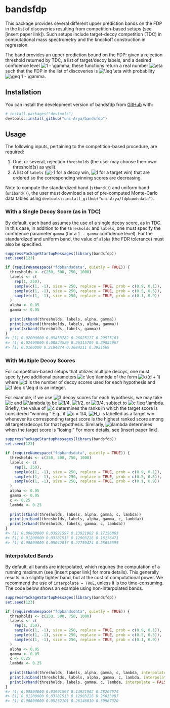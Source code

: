 
<!-- README.md is generated from README.Rmd. Please edit that file -->

# bandsfdp

<!-- badges: start -->
<!-- badges: end -->

This package provides several different upper prediction bands on the
FDP in the list of discoveries resulting from competition-based setups
(see \[insert paper link\]). Such setups include target-decoy
competition (TDC) in computational mass spectrometry and the knockoff
construction in regression.

The band provides an upper prediction bound on the FDP: given a
rejection threshold returned by TDC, a list of target/decoy labels, and
a desired confidence level
![1 - \gamma](https://latex.codecogs.com/png.image?%5Cdpi%7B110%7D&space;%5Cbg_white&space;1%20-%20%5Cgamma "1 - \gamma"),
these functions return a real number
![\eta](https://latex.codecogs.com/png.image?%5Cdpi%7B110%7D&space;%5Cbg_white&space;%5Ceta "\eta")
such that the FDP in the list of discoveries is
![\leq \eta](https://latex.codecogs.com/png.image?%5Cdpi%7B110%7D&space;%5Cbg_white&space;%5Cleq%20%5Ceta "\leq \eta")
with probability
![\geq 1 - \gamma](https://latex.codecogs.com/png.image?%5Cdpi%7B110%7D&space;%5Cbg_white&space;%5Cgeq%201%20-%20%5Cgamma "\geq 1 - \gamma").

## Installation

You can install the development version of bandsfdp from
[GitHub](https://github.com/) with:

``` r
# install.packages("devtools")
devtools::install_github("uni-Arya/bandsfdp")
```

## Usage

The following inputs, pertaining to the competition-based procedure, are
required:

1.  One, or several, rejection `thresholds` (the user may choose their
    own threshold(s) as well).
2.  A list of `labels`
    (![-1](https://latex.codecogs.com/png.image?%5Cdpi%7B110%7D&space;%5Cbg_white&space;-1 "-1")
    for a decoy win,
    ![1](https://latex.codecogs.com/png.image?%5Cdpi%7B110%7D&space;%5Cbg_white&space;1 "1")
    for a target win) that are ordered so the corresponding winning
    scores are decreasing.

Note to compute the standardized band (`stband()`) and uniform band
(`uniband()`), the user must download a set of pre-computed Monte-Carlo
data tables using `devtools::install_github("uni-Arya/fdpbandsdata")`.

### With a Single Decoy Score (as in TDC)

By default, each band assumes the use of a single decoy score, as in
TDC. In this case, in addition to the `thresholds` and `labels`, one
must specify the confidence parameter `gamma` (for a `1 - gamma`
confidence level). For the standardized and uniform band, the value of
`alpha` (the FDR tolerance) must also be specified.

``` r
suppressPackageStartupMessages(library(bandsfdp))
set.seed(123)

if (requireNamespace("fdpbandsdata", quietly = TRUE)) {
  thresholds <- c(250, 500, 750, 1000)
  labels <- c(
    rep(1, 250),
    sample(c(1, -1), size = 250, replace = TRUE, prob = c(0.9, 0.1)),
    sample(c(1, -1), size = 250, replace = TRUE, prob = c(0.5, 0.5)),
    sample(c(1, -1), size = 250, replace = TRUE, prob = c(0.1, 0.9))
  )
  alpha <- 0.05
  gamma <- 0.05
  
  print(stband(thresholds, labels, alpha, gamma))
  print(uniband(thresholds, labels, alpha, gamma))
  print(krband(thresholds, labels, gamma))
}
#> [1] 0.02000000 0.09453782 0.26825127 0.29575163
#> [1] 0.02400000 0.08823529 0.26315789 0.29084967
#> [1] 0.0160000 0.2184874 0.3684211 0.3921569
```

### With Multiple Decoy Scores

For competition-based setups that utilizes multiple decoys, one must
specify two additional parameters
![c \leq \lambda](https://latex.codecogs.com/png.image?%5Cdpi%7B110%7D&space;%5Cbg_white&space;c%20%5Cleq%20%5Clambda "c \leq \lambda")
of the form
![k/(d + 1)](https://latex.codecogs.com/png.image?%5Cdpi%7B110%7D&space;%5Cbg_white&space;k%2F%28d%20%2B%201%29 "k/(d + 1)")
where
![d](https://latex.codecogs.com/png.image?%5Cdpi%7B110%7D&space;%5Cbg_white&space;d "d")
is the number of decoy scores used for each hypothesis and
![1 \leq k \leq d](https://latex.codecogs.com/png.image?%5Cdpi%7B110%7D&space;%5Cbg_white&space;1%20%5Cleq%20k%20%5Cleq%20d "1 \leq k \leq d")
is an integer.

For example, if we use
![3](https://latex.codecogs.com/png.image?%5Cdpi%7B110%7D&space;%5Cbg_white&space;3 "3")
decoy scores for each hypothesis, we may take
![c](https://latex.codecogs.com/png.image?%5Cdpi%7B110%7D&space;%5Cbg_white&space;c "c")
and
![\lambda](https://latex.codecogs.com/png.image?%5Cdpi%7B110%7D&space;%5Cbg_white&space;%5Clambda "\lambda")
to be
![1/4](https://latex.codecogs.com/png.image?%5Cdpi%7B110%7D&space;%5Cbg_white&space;1%2F4 "1/4"),
![1/2](https://latex.codecogs.com/png.image?%5Cdpi%7B110%7D&space;%5Cbg_white&space;1%2F2 "1/2"),
or
![3/4](https://latex.codecogs.com/png.image?%5Cdpi%7B110%7D&space;%5Cbg_white&space;3%2F4 "3/4"),
subject to
![c \leq \lambda](https://latex.codecogs.com/png.image?%5Cdpi%7B110%7D&space;%5Cbg_white&space;c%20%5Cleq%20%5Clambda "c \leq \lambda").
Briefly, the value of
![c](https://latex.codecogs.com/png.image?%5Cdpi%7B110%7D&space;%5Cbg_white&space;c "c")
determines the ranks in which the target score is considered “winning.”
E.g., if
![c = 1/4](https://latex.codecogs.com/png.image?%5Cdpi%7B110%7D&space;%5Cbg_white&space;c%20%3D%201%2F4 "c = 1/4"),
![H_i](https://latex.codecogs.com/png.image?%5Cdpi%7B110%7D&space;%5Cbg_white&space;H_i "H_i")
is labelled as a target win whenever its corresponding target score is
the highest ranked score among all targets/decoys for that hypothesis.
Similarly,
![\lambda](https://latex.codecogs.com/png.image?%5Cdpi%7B110%7D&space;%5Cbg_white&space;%5Clambda "\lambda")
determines when the target score is “losing.” For more details, see
\[insert paper link\].

``` r
suppressPackageStartupMessages(library(bandsfdp))
set.seed(123)

if (requireNamespace("fdpbandsdata", quietly = TRUE)) {
  thresholds <- c(250, 500, 750, 1000)
  labels <- c(
    rep(1, 250),
    sample(c(1, -1), size = 250, replace = TRUE, prob = c(0.9, 0.1)),
    sample(c(1, -1), size = 250, replace = TRUE, prob = c(0.5, 0.5)),
    sample(c(1, -1), size = 250, replace = TRUE, prob = c(0.1, 0.9))
  )
  alpha <- 0.05
  gamma <- 0.05
  c <- 0.25
  lambda <- 0.25
  
  print(stband(thresholds, labels, alpha, gamma, c, lambda))
  print(uniband(thresholds, labels, alpha, gamma, c, lambda))
  print(krband(thresholds, labels, gamma, c, lambda))
}
#> [1] 0.00800000 0.03991597 0.13921902 0.17156863
#> [1] 0.01200000 0.03781513 0.12903226 0.16176471
#> [1] 0.00800000 0.05042017 0.22750424 0.25653595
```

### Interpolated Bands

By default, all bands are interpolated, which requires the computation
of a running maximum (see \[insert paper link\] for more details). This
generally results in a slightly tighter band, but at the cost of
computational power. We recommend the use of `interpolate = TRUE`,
unless it is too time-consuming. The code below shows an example using
non-interpolated bands.

``` r
suppressPackageStartupMessages(library(bandsfdp))
set.seed(123)

if (requireNamespace("fdpbandsdata", quietly = TRUE)) {
  thresholds <- c(250, 500, 750, 1000)
  labels <- c(
    rep(1, 250),
    sample(c(1, -1), size = 250, replace = TRUE, prob = c(0.9, 0.1)),
    sample(c(1, -1), size = 250, replace = TRUE, prob = c(0.5, 0.5)),
    sample(c(1, -1), size = 250, replace = TRUE, prob = c(0.1, 0.9))
  )
  alpha <- 0.05
  gamma <- 0.05
  c <- 0.25
  lambda <- 0.25
  
  print(stband(thresholds, labels, alpha, gamma, c, lambda, interpolate = FALSE))
  print(uniband(thresholds, labels, alpha, gamma, c, lambda, interpolate = FALSE))
  print(krband(thresholds, labels, gamma, c, lambda, interpolate = FALSE))
}
#> [1] 0.00800000 0.03991597 0.13921902 0.28267974
#> [1] 0.01200000 0.03781513 0.12903226 0.26633987
#> [1] 0.00800000 0.05252101 0.26146010 0.59967320
```

